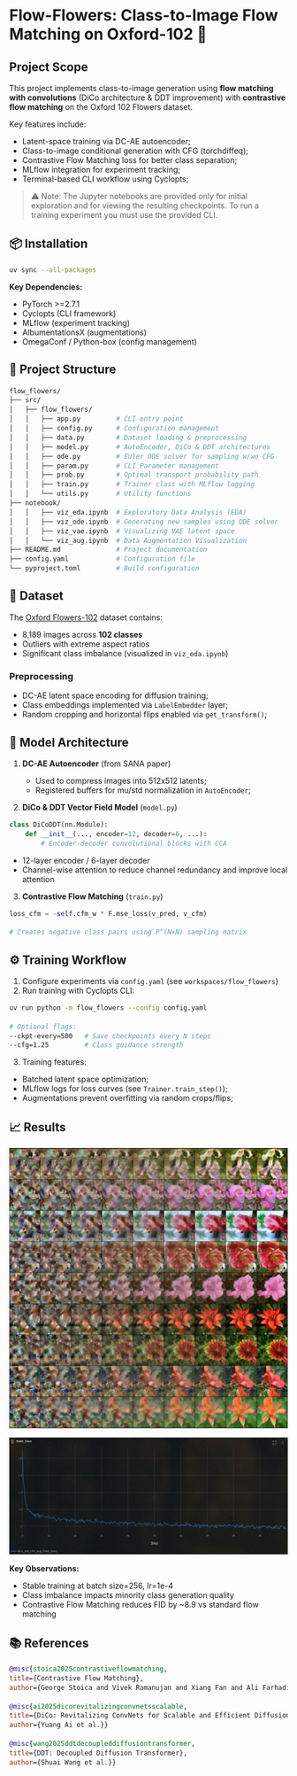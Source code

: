 # Flow-Flowers: Class-to-Image Flow Matching on Oxford-102 🌸

## Project Scope

This project implements class-to-image generation using **flow matching with convolutions** (DiCo architecture & DDT improvement) with **contrastive flow matching** on the Oxford 102 Flowers dataset.

Key features include:

- Latent-space training via DC-AE autoencoder;
- Class-to-image conditional generation with CFG (torchdiffeq);
- Contrastive Flow Matching loss for better class separation;
- MLflow integration for experiment tracking;
- Terminal-based CLI workflow using Cyclopts;

> ⚠️ Note: The Jupyter notebooks are provided only for initial exploration and for viewing the resulting checkpoints. To run a training experiment you must use the provided CLI.

## 📦 Installation

```bash
uv sync --all-packages
```

**Key Dependencies:**

- PyTorch >=2.7.1
- Cyclopts (CLI framework)
- MLflow (experiment tracking)
- AlbumentationsX (augmentations)
- OmegaConf / Python-box (config management)

## 📂 Project Structure

```bash
flow_flowers/
├── src/
│   ├── flow_flowers/
│   │   ├── app.py         # CLI entry point
│   │   ├── config.py      # Configuration management
│   │   ├── data.py        # Dataset loading & preprocessing
│   │   ├── model.py       # AutoEncoder, DiCo & DDT architectures
│   │   ├── ode.py         # Euler ODE solver for sampling w/wo CFG
│   │   ├── param.py       # CLI Parameter management
│   │   ├── prob.py        # Optimal transport probability path
│   │   ├── train.py       # Trainer class with MLflow logging
│   │   └── utils.py       # Utility functions
├── notebook/
│   │   ├── viz_eda.ipynb  # Exploratory Data Analysis (EDA)
│   │   ├── viz_ode.ipynb  # Generating new samples using ODE solver
│   │   ├── viz_vae.ipynb  # Visualizing VAE latent space
│   │   └── viz_aug.ipynb  # Data Augmentation Visualization
├── README.md              # Project documentation
├── config.yaml            # Configuration file
└── pyproject.toml         # Build configuration
```

## 🌼 Dataset

The [Oxford Flowers-102](https://www.robots.ox.ac.uk/~vgg/data/flowers/102/) dataset contains:

- 8,189 images across **102 classes**
- Outliers with extreme aspect ratios
- Significant class imbalance (visualized in `viz_eda.ipynb`)

### Preprocessing

- DC-AE latent space encoding for diffusion training;
- Class embeddings implemented via `LabelEmbedder` layer;
- Random cropping and horizontal flips enabled via `get_transform()`;

## 🧠 Model Architecture

1. **DC-AE Autoencoder** (from SANA paper)

   - Used to compress images into 512x512 latents;
   - Registered buffers for mu/std normalization in `AutoEncoder`;

2. **DiCo & DDT Vector Field Model** (`model.py`)

```python
class DiCoDDT(nn.Module):
    def __init__(..., encoder=12, decoder=6, ...):
        # Encoder-decoder convolutional blocks with CCA
```

- 12-layer encoder / 6-layer decoder
- Channel-wise attention to reduce channel redundancy and improve local attention

3. **Contrastive Flow Matching** (`train.py`)

```python
loss_cfm = -self.cfm_w * F.mse_loss(v_pred, v_cfm)

# Creates negative class pairs using P^(N×N) sampling matrix
```

## ⚙️ Training Workflow

1. Configure experiments via `config.yaml` (see `workspaces/flow_flowers`)
2. Run training with Cyclopts CLI:

```bash
uv run python -m flow_flowers --config config.yaml

# Optional flags:
--ckpt-every=500   # Save checkpoints every N steps
--cfg=1.25         # Class guidance strength
```

3. Training features:

- Batched latent space optimization;
- MLflow logs for loss curves (see `Trainer.train_step()`);
- Augmentations prevent overfitting via random crops/flips;

## 📈 Results

![Sample](docs/sample.png)

![Train Loss](docs/loss.png)

**Key Observations:**

- Stable training at batch size=256, lr=1e-4
- Class imbalance impacts minority class generation quality
- Contrastive Flow Matching reduces FID by ~8.9 vs standard flow matching

## 📚 References

```bibtex
@misc{stoica2025contrastiveflowmatching,
title={Contrastive Flow Matching},
author={George Stoica and Vivek Ramanujan and Xiang Fan and Ali Farhadi and Ranjay Krishna and Judy Hoffman}}

@misc{ai2025dicorevitalizingconvnetsscalable,
title={DiCo: Revitalizing ConvNets for Scalable and Efficient Diffusion Modeling},
author={Yuang Ai et al.}}

@misc{wang2025ddtdecoupleddiffusiontransformer,
title={DDT: Decoupled Diffusion Transformer},
author={Shuai Wang et al.}}
```
